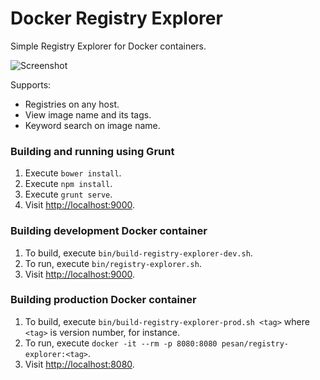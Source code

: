 # Docker Registry Explorer

Simple Registry Explorer for Docker containers.

![Screenshot](/../meta/main-1.png?raw=true "Screenshot")

Supports:
 * Registries on any host.
 * View image name and its tags.
 * Keyword search on image name.

### Building and running using Grunt
 1. Execute `bower install`.
 2. Execute `npm install`.
 3. Execute `grunt serve`.
 4. Visit [http://localhost:9000](http://localhost:9000).

### Building development Docker container
 1. To build, execute `bin/build-registry-explorer-dev.sh`.
 2. To run, execute `bin/registry-explorer.sh`.
 3. Visit [http://localhost:9000](http://localhost:9000).

### Building production Docker container
 1. To build, execute `bin/build-registry-explorer-prod.sh <tag>` where `<tag>` is version number, for instance.
 2. To run, execute `docker -it --rm -p 8080:8080 pesan/registry-explorer:<tag>`.
 3. Visit [http://localhost:8080](http://localhost:8080).
